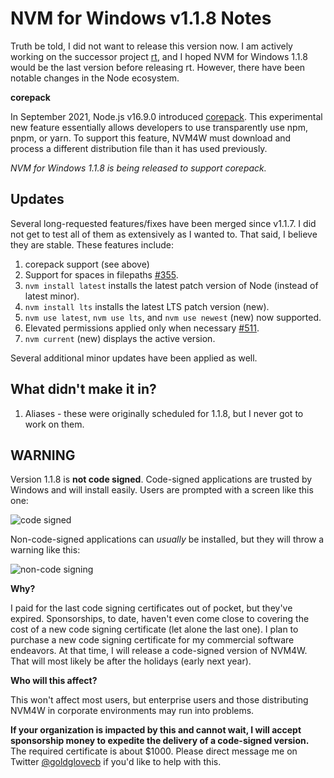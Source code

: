# NVM for Windows v1.1.8 Notes

Truth be told, I did not want to release this version now. I am actively working on the successor project [rt](https://github.com/coreybutler/nvm-windows/discussions/565), and I hoped NVM for Windows 1.1.8 would be the last version before releasing rt. However, there have been notable changes in the Node ecosystem.

**corepack**

In September 2021, Node.js v16.9.0 introduced [corepack](https://nodejs.org/api/corepack.html). This experimental new feature essentially allows developers to use transparently use npm, pnpm, or yarn. To support this feature, NVM4W must download and process a different distribution file than it has used previously.

_NVM for Windows 1.1.8 is being released to support corepack._

## Updates

Several long-requested features/fixes have been merged since v1.1.7. I did not get to test all of them as extensively as I wanted to. That said, I believe they are stable. These features include:

1. corepack support (see above)
2. Support for spaces in filepaths [#355](https://github.com/coreybutler/nvm-windows/pull/355).
3. `nvm install latest` installs the latest patch version of Node (instead of latest minor).
4. `nvm install lts` installs the latest LTS patch version (new).
5. `nvm use latest`, `nvm use lts`, and `nvm use newest` (new) now supported.
6. Elevated permissions applied only when necessary [#511](https://github.com/coreybutler/nvm-windows/pull/511).
7. `nvm current` (new) displays the active version.

Several additional minor updates have been applied as well.

## What didn't make it in?

1. Aliases - these were originally scheduled for 1.1.8, but I never got to work on them.

## WARNING

Version 1.1.8 is **not code signed**. Code-signed applications are trusted by Windows and will install easily. Users are prompted with a screen like this one:

![code signed](https://www.globalsign.com/application/files/9415/8088/1150/ms-authenticode-warning2.png)

Non-code-signed applications can _usually_ be installed, but they will throw a warning like this:

![non-code signing](https://sectigostore.com/static/images/code-sign-warning.png)

**Why?**

I paid for the last code signing certificates out of pocket, but they've expired. Sponsorships, to date, haven't even come close to covering the cost of a new code signing certificate (let alone the last one). I plan to purchase a new code signing certificate for my commercial software endeavors. At that time, I will release a code-signed version of NVM4W. That will most likely be after the holidays (early next year).

**Who will this affect?**

This won't affect most users, but enterprise users and those distributing NVM4W in corporate environments may run into problems.

**If your organization is impacted by this and cannot wait, I will accept sponsorship money to expedite the delivery of a code-signed version.** The required certificate is about $1000. Please direct message me on Twitter [@goldglovecb](https://twitter.com/goldglovecb) if you'd like to help with this.
